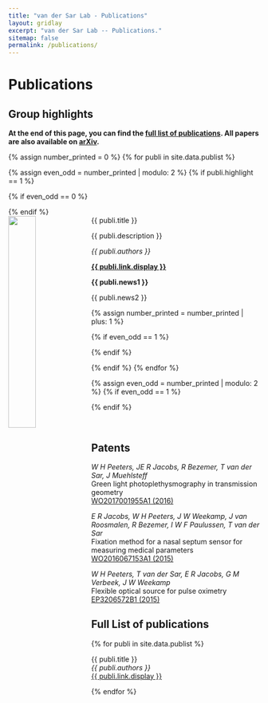 ```yaml
---
title: "van der Sar Lab - Publications"
layout: gridlay
excerpt: "van der Sar Lab -- Publications."
sitemap: false
permalink: /publications/
---
```



# Publications

## Group highlights

**At the end of this page, you can find the [full list of publications](#full-list-of-publications). All papers are also available on [arXiv](https://arxiv.org/search/?query=van+der+Sar+Toeno&searchtype=all&source=header).**

{% assign number_printed = 0 %}
{% for publi in site.data.publist %}

{% assign even_odd = number_printed | modulo: 2 %}
{% if publi.highlight == 1 %}

{% if even_odd == 0 %}
<div class="row">
{% endif %}

<div class="col-sm-6 clearfix">
 <div class="well">
  <pubtit>{{ publi.title }}</pubtit>
  <img src="{{ site.url }}{{ site.baseurl }}/images/pubpic/{{ publi.image }}" class="img-responsive" width="33%" style="float: left" />
  <p>{{ publi.description }}</p>
  <p><em>{{ publi.authors }}</em></p>
  <p><strong><a href="{{ publi.link.url }}">{{ publi.link.display }}</a></strong></p>
  <p class="text-danger"><strong> {{ publi.news1 }}</strong></p>
  <p> {{ publi.news2 }}</p>
 </div>
</div>

{% assign number_printed = number_printed | plus: 1 %}

{% if even_odd == 1 %}
</div>
{% endif %}

{% endif %}
{% endfor %}

{% assign even_odd = number_printed | modulo: 2 %}
{% if even_odd == 1 %}
</div>
{% endif %}

<p> &nbsp; </p>


## Patents
<em>    W H Peeters, JE R Jacobs, R Bezemer, T van der Sar, J Muehlsteff </em><br />  Green light photoplethysmography in transmission geometry <br /> <a href="https://patents.google.com/patent/WO2017001955A1/en?inventor=Toeno+VAN+DER+SAR"> WO2017001955A1 (2016) </a>

<em>    E R Jacobs, W H Peeters, J W Weekamp, J van Roosmalen, R Bezemer, I W F Paulussen, T van der Sar </em><br /> Fixation method for a nasal septum sensor for measuring medical parameters<br /> <a href="https://patents.google.com/patent/WO2016067153A1/en?inventor=Toeno+VAN+DER+SAR"> WO2016067153A1 (2015) </a>

<em>    W H Peeters, T van der Sar, E R Jacobs, G M Verbeek, J W Weekamp </em><br />  Flexible optical source for pulse oximetry <br /> <a href="https://patents.google.com/patent/EP3206572B1/en?inventor=Toeno+VAN+DER+SAR"> EP3206572B1 (2015) </a>

## Full List of publications

{% for publi in site.data.publist %}

  {{ publi.title }} <br />
  <em>{{ publi.authors }} </em><br /><a href="{{ publi.link.url }}">{{ publi.link.display }}</a>

{% endfor %}
